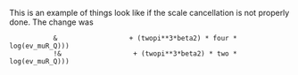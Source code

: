 This is an example of things look like if the scale cancellation is not properly done. 
The change was

               &                  + (twopi**3*beta2) * four * log(ev_muR_Q)))
               !&                  + (twopi**3*beta2) * two * log(ev_muR_Q)))


